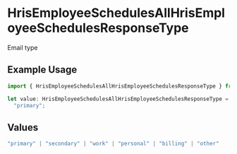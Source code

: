 # HrisEmployeeSchedulesAllHrisEmployeeSchedulesResponseType

Email type

## Example Usage

```typescript
import { HrisEmployeeSchedulesAllHrisEmployeeSchedulesResponseType } from "apideck/models/operations";

let value: HrisEmployeeSchedulesAllHrisEmployeeSchedulesResponseType =
  "primary";
```

## Values

```typescript
"primary" | "secondary" | "work" | "personal" | "billing" | "other"
```